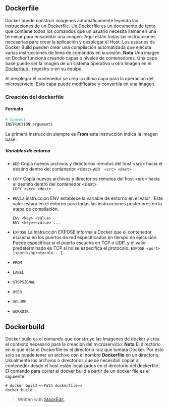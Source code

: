 ## Dockerfile
Docker puede construir imágenes automáticamente leyendo las instrucciones de un Dockerfile. Un Dockerfile es un documento de texto que contiene todos los comandos que un usuario necesita llamar en una terminar para ensamblar una imagen.  Aquí están todas las instrucciones necesarias para crear la aplicación y desplegar el Host. Los usuarios de Docker Build pueden crear una compilación automatizada que ejecuta varias instrucciones de línea de comandos en sucesión.
**Nota** 
Una imagen en Docker funciona creando capas o niveles de contenedores.  Una capa base puede ser la imagen de un sistema operativo u otra Imagen en el [Dockerhub ](https://hub.docker.com/),  regestry o en su equipo.

Al desplegar el contenedor se  crea la ultima capa para la operación del microservicio. Esta capa puede modificarse y convertila en una Imagen. 


### Creación del dockerfile 
#### Formato
```Dockerfile
# Comment
INSTRUCTION arguments
```
La primera instrucción siempre es **From** esta instrucción indica la Imagen base. 


##### Variables de entorno
-   `ADD` Copia nuevos archivos y directorios remotos del host \<src\> hacía el destino dentro del contenedor \<dest\> 
		``` ADD  <src> <dest> ```

-   `COPY` Copia nuevos archivos y directorios remotos del host \<src\> hacía el destino dentro del contenedor \<dest\> 					
		```COPY <src> <dest>	```
-   `ENV`La instrucción ENV establece la variable de entorno <key> en el valor <value>. Este valor estará en el entorno para todas las instrucciones posteriores en la etapa de compilación.
	```
	ENV <key> <value>
	ENV <key>=<value> ...
	```
-   `EXPOSE` La instrucción EXPOSE informa a Docker que el contenedor escucha en los puertos de red especificados en tiempo de ejecución. Puede especificar si el puerto escucha en TCP o UDP, y el valor predeterminado es TCP si no se especifica el protocolo.
		``` EXPOSE <port> [<port>/<protocol>...] ```
-   `FROM`
-   `LABEL`
-   `STOPSIGNAL`
-   `USER`
-   `VOLUME`
-   `WORKDIR`
## Dockerbuild
Docker build es el comando que construye las Imágenes de docker y crea el contexto necesario para  la creación del microservicio. 
**Nota** El directorio en el que esta el Dockerfile es el directorio raíz que tomará Docker.  Por esto solo se puede tener un archivo con el nombre **Dockerfile** en un directorio. Usualmente los archivos o directorios que se necesitan copiar al contenedor desde el host están localizados en el directorio del dockerfile.
El comando para correr el docker build a partir de un docker file es el siguiente: 


```
# docker build <<Path dockerfile>>
docker build . 
```


> Written with [StackEdit](https://stackedit.io/).
<!--stackedit_data:
eyJoaXN0b3J5IjpbMjQ2NTQ0ODgyLC0xMDk1NDc0MDQ3LDE3OD
E0NDI5MjksLTE2ODgyODgwNDddfQ==
-->